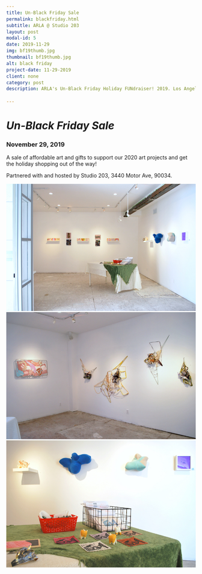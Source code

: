 ```yaml
---
title: Un-Black Friday Sale
permalink: blackfriday.html
subtitle: ARLA @ Studio 203
layout: post
modal-id: 5
date: 2019-11-29
img: bf19thumb.jpg
thumbnail: bf19thumb.jpg
alt: black friday
project-date: 11-29-2019
client: none
category: post
description: ARLA's Un-Black Friday Holiday FUNdraiser! 2019. Los Angeles, CA. 11/29/2019.  

---
```


<h1><i>Un-Black Friday Sale</i></h1>
<h3>November 29, 2019</h3>
A sale of affordable art and gifts to support our 2020 art projects and get the holiday shopping out of the way! 

Partnered with and hosted by Studio 203, 3440 Motor Ave, 90034.  

<img src = "img/portfolio/bf1.jpg" class="img-responsive img-centered" alt="">

<img src = "img/portfolio/bf2.jpg" class="img-responsive img-centered" alt="">

<img src = "img/portfolio/bf3.jpg" class="img-responsive img-centered" alt="">